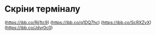 # Скріни терміналу

(https://ibb.co/Rjj1tc9)
(https://ibb.co/q1DQ7hc)
(https://ibb.co/ScRXZvX)
(https://ibb.co/Jdvr0c0)
